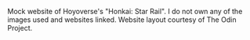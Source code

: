 Mock website of Hoyoverse's "Honkai: Star Rail". I do not own any of the images used and websites linked. Website layout courtesy of The Odin Project.
